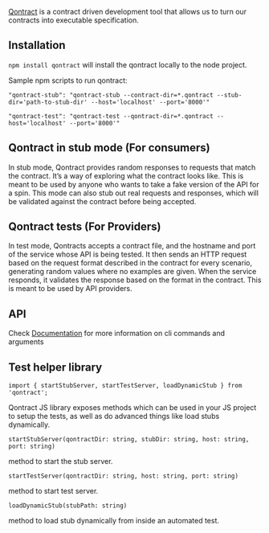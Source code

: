 [Qontract](https://qontract.run/) is a contract driven development tool that allows us to turn our contracts into executable specification.

## Installation
`npm install qontract`  will install the qontract locally to the node project.

Sample npm scripts to run qontract:

`"qontract-stub": "qontract-stub --contract-dir=*.qontract --stub-dir='path-to-stub-dir' --host='localhost' --port='8000'"`

`"qontract-test": "qontract-test --qontract-dir=*.qontract --host='localhost' --port='8000'"`

## Qontract in stub mode (For consumers)

In stub mode, Qontract provides random responses to requests that match the contract. It’s a way of exploring what the contract looks like.
This is meant to be used by anyone who wants to take a fake version of the API for a spin.
This mode can also stub out real requests and responses, which will be validated against the contract before being accepted.

## Qontract tests (For Providers)

In test mode, Qontracts accepts a contract file, and the hostname and port of the service whose API is being tested. It then sends an HTTP request based on the request format described in the contract for every scenario, generating random values where no examples are given. When the service responds, it validates the response based on the format in the contract.
This is meant to be used by API providers.

## API

Check [Documentation](https://qontract.run/documentation.html) for more information on cli commands and arguments

## Test helper library

`import { startStubServer, startTestServer, loadDynamicStub } from 'qontract';`

Qontract JS library exposes methods which can be used in your JS project to setup the tests, as well as do advanced things like load stubs dynamically.


`startStubServer(qontractDir: string, stubDir: string, host: string, port: string)`

method to start the stub server.

`startTestServer(qontractDir: string, host: string, port: string)`

method to start test server.

`loadDynamicStub(stubPath: string)`

method to load stub dynamically from inside an automated test.


